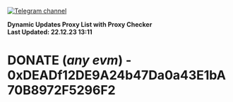 [![Telegram channel](https://img.shields.io/endpoint?url=https://runkit.io/damiankrawczyk/telegram-badge/branches/master?url=https://t.me/n4z4v0d)](https://t.me/n4z4v0d) 

**Dynamic Updates Proxy List with Proxy Checker**  
**Last Updated: 22.12.23 13:11**

# DONATE (_any evm_) - 0xDEADf12DE9A24b47Da0a43E1bA70B8972F5296F2

